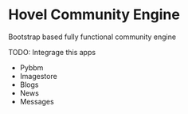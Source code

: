 Hovel Community Engine
======================

Bootstrap based fully functional community engine

TODO:
Integrage this apps
- Pybbm
- Imagestore
- Blogs
- News
- Messages
